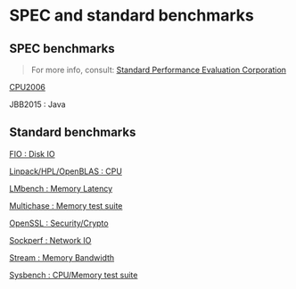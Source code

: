 # SPEC and standard benchmarks
## SPEC benchmarks
> For more info, consult: [Standard Performance Evaluation Corporation](http://spec.org)

[CPU2006](CPU/SPEC-cpu2006)

JBB2015 :  Java
## Standard benchmarks
[FIO : Disk IO](Disk/FIO)

[Linpack/HPL/OpenBLAS : CPU](HPL)

[LMbench : Memory Latency](Memory/lat_mem_rd_lmbench)

[Multichase : Memory test suite](Memory/Multichase)

[OpenSSL : Security/Crypto](OpenSSL)

[Sockperf : Network IO](Network/Sockperf)

[Stream : Memory Bandwidth](Memory/Stream)

[Sysbench : CPU/Memory test suite](Sysbench)
